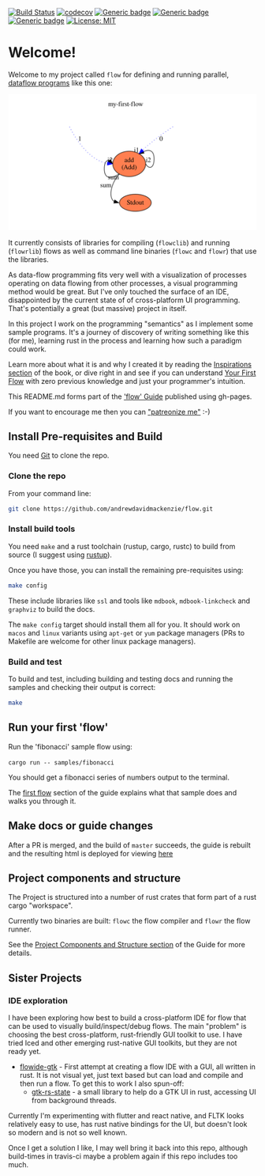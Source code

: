 [![Build Status](https://travis-ci.org/andrewdavidmackenzie/flow.svg?branch=master)](https://travis-ci.org/andrewdavidmackenzie/flow)
[![codecov](https://codecov.io/gh/andrewdavidmackenzie/flow/branch/master/graph/badge.svg)](https://codecov.io/gh/andrewdavidmackenzie/flow)
[![Generic badge](https://img.shields.io/badge/macos-supported-Green.svg)](https://shields.io/)
[![Generic badge](https://img.shields.io/badge/linux-supported-Green.svg)](https://shields.io/)
[![Generic badge](https://img.shields.io/badge/Rust-stable-Green.svg)](https://shields.io/)
[![License: MIT](https://img.shields.io/badge/License-MIT-yellow.svg)](https://opensource.org/licenses/MIT)

# Welcome!
Welcome to my project called `flow` for defining and running parallel, 
[dataflow programs](https://en.wikipedia.org/wiki/Dataflow_programming) like this one:

![First flow](first.svg)

It currently consists of libraries for compiling (`flowclib`) and running (`flowrlib`) flows as 
well as command line binaries (`flowc` and `flowr`) that use the libraries.

As data-flow programming fits very well with a visualization of
processes operating on data flowing from other processes, a visual programming method
would be great. But I've only touched the surface of an IDE, disappointed by the current state of
of cross-platform UI programming. That's potentially a great (but massive) project 
in itself.
 
In this project I work on the programming "semantics" as I implement some sample programs.
It's a journey of discovery of writing something like this (for me), learning 
rust in the process and learning how such a paradigm could work.
 
Learn more about what it is and why I created it by reading the [Inspirations section](docs/introduction/inspirations.md)
of the book, or dive right in and see if you can understand [Your First Flow](docs/first_flow/first_flow.md) with zero previous 
knowledge and just your programmer's intuition.
 
This README.md forms part of the ['flow' Guide](http://andrewdavidmackenzie.github.io/flow/) published using gh-pages.

If you want to encourage me then you can ["patreonize me"](https://www.patreon.com/andrewmackenzie) :-)

## Install Pre-requisites and Build
You need [Git](https://git-scm.com) to clone the repo.

### Clone the repo
From your command line:

```bash
git clone https://github.com/andrewdavidmackenzie/flow.git
```

### Install build tools
You need `make` and a rust toolchain (rustup, cargo, rustc) to build from source 
(I suggest using [rustup](https://rustup.rs/)).

Once you have those, you can install the remaining pre-requisites using:
```bash
make config
```

These include libraries like `ssl` and tools like `mdbook`, `mdbook-linkcheck` and `graphviz` to build the docs.

The `make config` target should install them all for you. It should work on `macos` and `linux` variants using `apt-get` 
or `yum` package managers (PRs to Makefile are welcome for other linux package managers).

### Build and test
To build and test, including building and testing docs and running the samples and checking their output is correct:

```bash
make
```

## Run your first 'flow'
Run the 'fibonacci' sample flow using:

```cargo run -- samples/fibonacci```

You should get a fibonacci series of numbers output to the terminal.

The [first flow](docs/first_flow/first_flow.md) section of the guide explains what that sample does and walks you 
through it.

## Make docs or guide changes
After a PR is merged, and the build of `master` succeeds, the guide is rebuilt and the resulting html is deployed for 
viewing [here](http://andrewdavidmackenzie.github.io/flow/)

## Project components and structure
The Project is structured into a number of rust crates that form part of a rust cargo "workspace".

Currently two binaries are built: `flowc` the flow compiler and `flowr` the flow runner. 
 
See the [Project Components and Structure section](docs/introduction/structure.md) of the Guide for more details.

## Sister Projects

### IDE exploration
I have been exploring how best to build a cross-platform IDE for flow that can be used to visually 
build/inspect/debug flows. The main "problem" is choosing the best cross-platform, rust-friendly GUI toolkit
to use. I have tried Iced and other emerging rust-native GUI toolkits, but they are not ready yet.
  * [flowide-gtk](https://github.com/andrewdavidmackenzie/flowide-gtk) - First attempt at creating a flow IDE 
    with a GUI, all written in rust. It is not visual yet,
  just text based but can load and compile and then run a flow. To get this to work I also spun-off: 
      * [gtk-rs-state](https://github.com/andrewdavidmackenzie/gtk-rs-state) - a small library to help
  do a GTK UI in rust, accessing UI from background threads.
        
Currently I'm experimenting with flutter and react native, and FLTK looks relatively easy to use, has rust
native bindings for the UI, but doesn't look so modern and is not so well known.

Once I get a solution I like, I may well bring it back into this repo, although build-times in travis-ci 
maybe a problem again if this repo includes too much.
